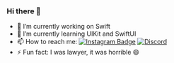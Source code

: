 ### Hi there 👋


- 🔭 I’m currently working on Swift
- 🌱 I’m currently learning UIKit and SwiftUI
- 📫 How to reach me: [![Instagram Badge](https://img.shields.io/badge/-Instagram-C13584?style=flat-quare&labelColor=C13584&logo=instagram&logoColor=white&link=link)](https://www.instagram.com/zehraunalcoskun/) [![Discord](https://badgen.net/badge/icon/discord?icon=discord&label)](https://discord.gg/zehra#9965)
- ⚡ Fun fact: I was lawyer, it was horrible 😄



<!-- [![Zehra's github stats](https://github-readme-stats.vercel.app/api?username=zehraCoskun&theme=blue-green)](https://github.com/zehraCoskun/github-readme-stats) 

[![Naereen's top languages](https://github-readme-stats.vercel.app/api/top-langs/?username=zehraCoskun&theme=blue-green)](https://github.com/anuraghazra/github-readme-stats) --->
